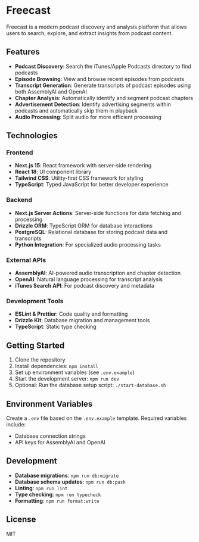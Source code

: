 # Freecast

Freecast is a modern podcast discovery and analysis platform that allows users to search, explore, and extract insights from podcast content.

## Features

- **Podcast Discovery**: Search the iTunes/Apple Podcasts directory to find podcasts
- **Episode Browsing**: View and browse recent episodes from podcasts
- **Transcript Generation**: Generate transcripts of podcast episodes using both AssemblyAI and OpenAI
- **Chapter Analysis**: Automatically identify and segment podcast chapters
- **Advertisement Detection**: Identify advertising segments within podcasts and automatically skip them in playback
- **Audio Processing**: Split audio for more efficient processing

## Technologies

### Frontend

- **Next.js 15**: React framework with server-side rendering
- **React 18**: UI component library
- **Tailwind CSS**: Utility-first CSS framework for styling
- **TypeScript**: Typed JavaScript for better developer experience

### Backend

- **Next.js Server Actions**: Server-side functions for data fetching and processing
- **Drizzle ORM**: TypeScript ORM for database interactions
- **PostgreSQL**: Relational database for storing podcast data and transcripts
- **Python Integration**: For specialized audio processing tasks

### External APIs

- **AssemblyAI**: AI-powered audio transcription and chapter detection
- **OpenAI**: Natural language processing for transcript analysis
- **iTunes Search API**: For podcast discovery and metadata

### Development Tools

- **ESLint & Prettier**: Code quality and formatting
- **Drizzle Kit**: Database migration and management tools
- **TypeScript**: Static type checking

## Getting Started

1. Clone the repository
2. Install dependencies: `npm install`
3. Set up environment variables (see `.env.example`)
4. Start the development server: `npm run dev`
5. Optional: Run the database setup script: `./start-database.sh`

## Environment Variables

Create a `.env` file based on the `.env.example` template. Required variables include:

- Database connection strings
- API keys for AssemblyAI and OpenAI

## Development

- **Database migrations**: `npm run db:migrate`
- **Database schema updates**: `npm run db:push`
- **Linting**: `npm run lint`
- **Type checking**: `npm run typecheck`
- **Formatting**: `npm run format:write`

## License

MIT
